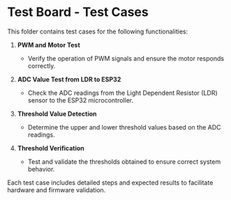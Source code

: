 # Test Board - Test Cases

This folder contains test cases for the following functionalities:

1. **PWM and Motor Test**
      - Verify the operation of PWM signals and ensure the motor responds correctly.

2. **ADC Value Test from LDR to ESP32**
      - Check the ADC readings from the Light Dependent Resistor (LDR) sensor to the ESP32 microcontroller.

3. **Threshold Value Detection**
      - Determine the upper and lower threshold values based on the ADC readings.

4. **Threshold Verification**
      - Test and validate the thresholds obtained to ensure correct system behavior.

Each test case includes detailed steps and expected results to facilitate hardware and firmware validation.